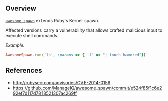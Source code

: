## Overview
[`awesome_spawn`](https://rubygems.org/gems/awesome_spawn) extends Ruby's Kernel.spawn.

Affected versions carry a vulnerability that allows crafted malicious input to execute shell commands. 

*Example:*
```ruby
AwesomeSpawn.run('ls', :params => {'-l' => "; touch haxored"})`
```

## References
- http://rubysec.com/advisories/CVE-2014-0156
- https://github.com/ManageIQ/awesome_spawn/commit/e524f85f1c6e292ef7d117d7818521307ac269ff
